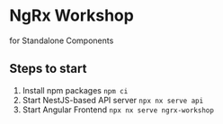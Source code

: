 # NgRx Workshop

for Standalone Components

## Steps to start

1. Install npm packages `npm ci`
2. Start NestJS-based API server `npx nx serve api`
3. Start Angular Frontend `npx nx serve ngrx-workshop`

